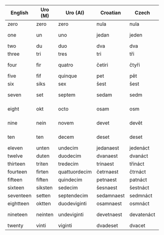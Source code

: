 | English   | Uro (M) | Uro (AI)      | Croatian   | Czech      | Danish  | Dutch     | French   | German   | Italian     | Polish        | Portuguese | Romanian      | Russian          | Serbian         | Slovak    | Spanish    | Swedish |
|-----------|---------|---------------|------------|------------|---------|-----------|----------|----------|-------------|---------------|------------|---------------|------------------|-----------------|-----------|------------|---------|
| zero      | zero    | zero          | nula       | nula       | nul     | nul       | zéro     | null     | zero        | zero          | zero       | zero          | нула [nula]      | нула [nula]     | nula      | cero       | noll    |
| one       | un      | uno           | jedan      | jeden      | én      | één       | un       | eins     | uno         | jeden         | um         | unu           | один [odin]      | један [jedan]   | jeden     | uno        | en      |
| two  	    | du      | duo           | dva        | dva        | to      | twee      | deux     | zwei     | due         | dwa           | dois       | doi           | два [dva]        | два [dva]       | dva       | dos        | två     |
| three     | tri     | tres          | tri        | tři        | tre     | drie      | trois    | drei     | tre         | trzy          | três       | trei          | три [tri]        | три [tri]       | tri       | tres       | tre     |
| four      | fir     | quatro        | četiri     | čtyři      | fire    | vier      | quatre   | vier     | quattro     | cztery        | quatro     | patru         | четыре [četyre]  | четири [četiri] | štyri     | cuatro     | fyra    |
| five      | fif     | quinque       | pet        | pět        | fem     | vijf      | cinq     | fünf     | cinque      | pięć          | cinco      | cinci         | пять [pyat']     | пет [pet]       | päť       | cinco      | fem     |
| six       | siks    | sex           | šest       | šest       | seks    | zes       | six      | sechs    | sei         | sześć         | seis       | șase          | шесть [šest']    | шест [šest]     | šesť      | seis       | sex     |
| seven     | set     | septem        | sedam      | sedm       | syv     | zeven     | sept     | sieben   | sette       | siedem        | sete       | șapte         | семь [sem']      | седам [sedam]   | sedem     | siete      | sju     |
| eight     | okt     | octo          | osam       | osm        | otte    | acht      | huit     | acht     | otto        | osiem         | oito       | opt           | восемь [vosem']  | осам [osam]     | osem      | ocho       | åtta    |
| nine      | nein    | novem         | devet      | devět      | ni      | negen     | neuf     | neun     | nove        | dziewięć      | nove       | nouă          | девять [dévyat'] | девет [devet]   | deväť     | nueve      | nio     |
| ten       | ten     | decem         | deset      | deset      | ti      | tien      | dix      | zehn     | dieci       | dziesięć      | dez        | zece          | десять [désyat'] | десет [deset]   | desať     | diez       | tio     |
| eleven    | unten   | undecim		  | jedanaest  | jedenáct   | elleve  | elf       | onze     | elf      | undici      | jedenaście    | onze       | unsprezece    | одиннадцать      | jedanaest       | jedenásť  | once       | elva    |
| twelve    | duten   | duodecim      | dvanaest   | dvanáct    | tolv    | twaalf    | douze    | zwölf    | dodici      | dwanaście     | doze       | doisprezece   | двенадцать   	  | dvanaest        | dvanásť   | doce       | tolv    |
| thirteen  | triten  | tredecim      | trinaest   | třináct    | tretten | dertien   | treize   | dreizehn | tredici     | trzynaście    | treze      | treisprezece  | тринадцать       | trinaest        | trojnasť  | trece      | tretton |
| fourteen  | firten  | quattuordecim | četrnaest  | čtrnáct    | fjorten | veertien  | quatorze | vierzehn | quattordici | czternaście   | catorze    | paisprezece   | четырнадцать     | četrnaest       | štyrnasť  | catorce    | fjorton |
| fifteen   | fiften  | quindecim     | petnaest   | patnáct    | femten  | vijftien  | quinze   | fünfzehn | quindici    | piętnaste     | quinze     | cincisprezece | пятнадцать       | petnaest        | pätnásť   | quince     | femton  |
| sixteen   | siksten | sedecim       | šesnaest   | šestnáct   | seksten | zestien   | seize    | sechzehn | sedici      | szesnaste     | dezasseis  | şaisprezece   | шестнадцать      | šesnaest        | šestnasť  | dieciséis  | sexton  |
| seventeen | setten  | septendecim   | sedamnaest | sedmnáct   | sytten  | zeventien | dix-sept | siebzehn | diciassette | siedemnaste   | dezassete  | şaptesprezece | семнадцать       | sedamnaest      | sedemnasť | diecisiete | sjutton |
| eightteen | oktten  | duodeviginti  | osamnaest  | osmnáct    | atten   | achttien  | dix-huit | achtzehn | diciotto    | osiemnaste    | dezoito    | optsprezece   | восемнадцать     | osamnaest       | osemnasť  | dieciocho  | arton   |
| nineteen  | neinten | undeviginti   | devetnaest | devatenáct | nitten  | negentien | dix-neuf | neunzehn | diciannove  | dziewiętnaste | dezanove   | nouăsprezece  | девятнадцать     | devetnaest      | devätnásť | diecinueve | nitton  |
| twenty    | vinti   | viginti       | dvadeset   | dvacet     | tyve    | twintig   | vingt    | zwanzig  | venti       | dwadzieścia   | vinte      | douăzeci      | двадцать         | dvadeset        | dvadsať   | veinte     | tjugo   |

